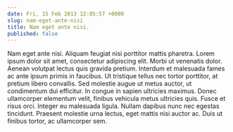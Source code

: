 ```yaml
---
date: Fri, 15 Feb 2013 12:05:57 +0000
slug: nam-eget-ante-nisi
title: Nam eget ante nisi.
published: false
---
```

Nam eget ante nisi. Aliquam feugiat nisi porttitor mattis pharetra. Lorem ipsum dolor sit amet, consectetur adipiscing elit. Morbi ut venenatis dolor. Aenean volutpat lectus quis gravida pretium. Interdum et malesuada fames ac ante ipsum primis in faucibus. Ut tristique tellus nec tortor porttitor, at pretium libero convallis. Sed molestie augue ut metus auctor, ut condimentum dui efficitur. In congue in sapien ultricies maximus. Donec ullamcorper elementum velit, finibus vehicula metus ultricies quis. Fusce et risus orci. Integer eu malesuada ligula. Nullam dapibus nunc nec egestas tincidunt. Praesent molestie urna lectus, eget mattis nisi auctor ac. Duis ut finibus tortor, ac ullamcorper sem.

